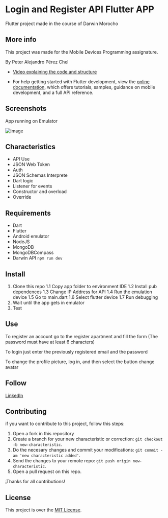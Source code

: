 # Login and Register API Flutter APP

Flutter project made in the course of Darwin Morocho

## More info

This project was made for the Mobile Devices Programming assignature.

By Peter Alejandro Pérez Chel

- [Video explaining the code and structure](https://youtu.be/oXGVGGDW3BE)

- For help getting started with Flutter development, view the [online documentation](https://docs.flutter.dev/), which offers tutorials, samples, guidance on mobile development, and a full API reference.

## Screenshots

App running on Emulator

![image](https://github.com/PeterPerez01/flutter_api_curso/assets/56180954/625d2829-1d94-409f-98d0-ff8fc3deb8d6)



## Characteristics
- API Use
- JSON Web Token
- Auth
- JSON Schemas Interprete
- Dart logic
- Listener for events
- Constructor and overload
- Override

## Requirements
- Dart
- Flutter
- Android emulator
- NodeJS
- MongoDB
- MongoDBCompass
- Darwin API  `npm run dev`

## Install

1. Clone this repo
  1.1 Copy app folder to environment IDE
  1.2 Install pub dependences
  1.3 Change IP Address for API
  1.4 Run the emulation device
  1.5 Go to main.dart
  1.6 Select flutter device
  1.7 Run debugging
2. Wait until the app gets in emulator
3. Test

## Use

To register an account go to the register apartment and fill the form (The password must have at least 6 characters)

To login just enter the previously registered email and the password

To change the profile picture, log in, and then select the button change avatar


## Follow

[LinkedIn](https://www.linkedin.com/in/peter-perez01/)


## Contributing

if you want to contribute to this project, follow this steps:

1. Open a fork in this repository
2. Create a branch for your new characteristic or correction: `git checkout -b new-characteristic`.
3. Do the necesary changes and commit your modifications: `git commit -am 'new characteristic added'`.
4. Send the changes to your remote repo: `git push origin new-characteristic`.
5. Open a pull request on this repo.

¡Thanks for all contributions!

## License

This project is over the  [MIT License](LICENSE).
